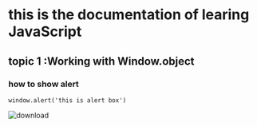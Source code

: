 # this is the documentation of learing JavaScript
## topic 1 :Working with Window.object 
### how to show alert
```
window.alert('this is alert box')
```
![download](https://user-images.githubusercontent.com/76769857/143728008-a45669fe-0ee1-42f1-872d-e2c05ec44fdd.png)
